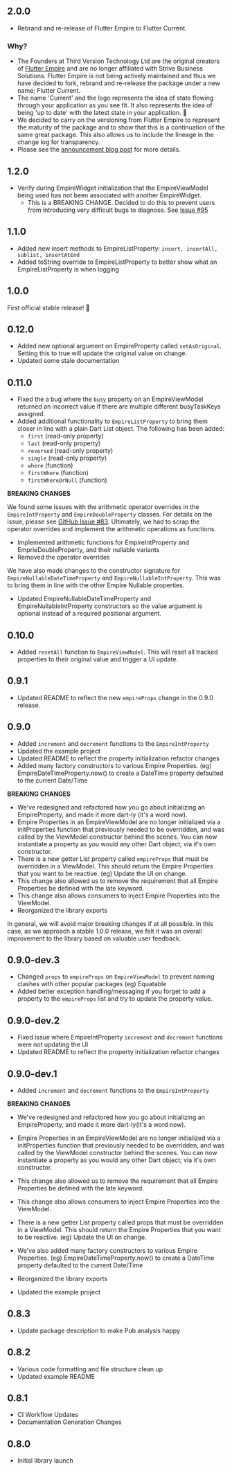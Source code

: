 ## 2.0.0

- Rebrand and re-release of Flutter Empire to Flutter Current.

### Why?

- The Founders at Third Version Technology Ltd are the original creators of [Flutter Empire](https://pub.dev/packages/empire) and are no longer affiliated with Strive Business Solutions. Flutter Empire is not being actively maintained and thus we have decided to fork, rebrand and re-release the package under a new name; Flutter Current.
- The name 'Current' and the logo represents the idea of state flowing through your application as you see fit. It also represents the idea of being 'up to date' with the latest state in your application. 🤯
- We decided to carry on the versioning from Flutter Empire to represent the maturity of the package and to show that this is a continuation of the same great package. This also allows us to include the lineage in the change log for transparency.
- Please see the [announcement blog post](https://thirdversion.ca/blog/announcing-flutter-current-fork-and-rebrand-of-flutter-empire) for more details.

## 1.2.0

- Verify during EmpireWidget initialization that the EmpireViewModel being used has not been associated with another EmpireWidget.
  - This is a BREAKING CHANGE. Decided to do this to prevent users from introducing very difficult bugs to diagnose. See [Issue #95](https://github.com/strivesolutions/flutter_empire/issues/95)

## 1.1.0

- Added new insert methods to EmpireListProperty: `insert, insertAll, sublist, insertAtEnd`
- Added toString override to EmpireListProperty to better show what an EmpireListProperty is when logging

## 1.0.0

First official stable release! 🎉

## 0.12.0

- Added new optional argument on EmpireProperty called `setAsOriginal`. Setting this to true will update the original value on change.
- Updated some stale documentation

## 0.11.0

- Fixed the a bug where the `busy` property on an EmpireViewModel returned an incorrect value if there are multiple different busyTaskKeys assigned.
- Added additional functionality to `EmpireListProperty` to bring them closer in line with a plain Dart List object. The following has been added:
  - `first` (read-only property)
  - `last` (read-only property)
  - `reversed` (read-only property)
  - `single` (read-only property)
  - `where` (function)
  - `firstWhere` (function)
  - `firstWhereOrNull` (function)

**BREAKING CHANGES**

We found some issues with the arithmetic operator overrides in the `EmpireIntProperty` and `EmpireDoubleProperty` classes. For details on the issue, please see [GitHub Issue #83](https://github.com/strivesolutions/flutter_empire/issues/83). Ultimately, we had to scrap the operator overrides and implement the arithmetic operations as functions.

- Implemented arithmetic functions for EmpireIntProperty and EmprieDoubleProperty, and their nullable variants
- Removed the operator overrides

We have also made changes to the constructor signature for `EmpireNullableDateTimeProperty` and `EmpireNullableIntProperty`. This was to bring them in line with the other Empire Nullable properties.

- Updated EmpireNullableDateTimeProperty and EmpireNullableIntProperty constructors so the value argument is optional instead of a required positional argument.

## 0.10.0

- Added `resetAll` function to `EmpireViewModel`. This will reset all tracked properties to their original value and trigger a UI update.

## 0.9.1

- Updated README to reflect the new `empireProps` change in the 0.9.0 release.

## 0.9.0

- Added `increment` and `decrement` functions to the `EmpireIntProperty`
- Updated the example project
- Updated README to reflect the property initialization refactor changes
- Added many factory constructors to various Empire Properties. (eg) EmpireDateTimeProperty.now() to create a DateTime property defaulted to the current Date/Time

**BREAKING CHANGES**

- We've redesigned and refactored how you go about initializing an EmpireProperty, and made it more dart-ly (it's a word now).
- Empire Properties in an EmpireViewModel are no longer initialized via a initProperties function that previously needed to be overridden, and was called by the ViewModel constructor behind the scenes. You can now instantiate a property as you would any other Dart object; via it's own constructor.
- There is a new getter List property called `empireProps` that must be overridden in a ViewModel. This should return the Empire Properties that you want to be reactive. (eg) Update the UI on change.
- This change also allowed us to remove the requirement that all Empire Properties be defined with the late keyword.
- This change also allows consumers to inject Empire Properties into the ViewModel.
- Reorganized the library exports

In general, we will avoid major breaking changes if at all possible. In this case, as we approach a stable 1.0.0 release, we felt it was an overall improvement to the library based on valuable user feedback.

## 0.9.0-dev.3

- Changed `props` to `empireProps` on `EmpireViewModel` to prevent naming clashes with other popular packages (eg) Equatable
- Added better exception handling/messaging if you forget to add a property to the `empireProps` list and try to update the property value.

## 0.9.0-dev.2

- Fixed issue where EmpireIntProperty `increment` and `decrement` functions were not updating the UI
- Updated README to reflect the property initialization refactor changes

## 0.9.0-dev.1

- Added `increment` and `decrement` functions to the `EmpireIntProperty`

**BREAKING CHANGES**

- We've redesigned and refactored how you go about initializing an EmpireProperty, and made it more dart-ly(it's a word now).

- Empire Properties in an EmpireViewModel are no longer initialized via a initProperties function that previously needed to be overridden, and was called by the ViewModel constructor behind the scenes. You can now instantiate a property as you would any other Dart object; via it's own constructor.
- This change also allowed us to remove the requirement that all Empire Properties be defined with the late keyword.
- This change also allows consumers to inject Empire Properties into the ViewModel.
- There is a new getter List property called props that must be overridden in a ViewModel. This should return the Empire Properties that you want to be reactive. (eg) Update the UI on change.
- We've also added many factory constructors to various Empire Properties. (eg) EmpireDateTimeProperty.now() to create a DateTime property defaulted to the current Date/Time
- Reorganized the library exports
- Updated the example project

## 0.8.3

- Update package description to make Pub analysis happy

## 0.8.2

- Various code formatting and file structure clean up
- Updated example README

## 0.8.1

- CI Workflow Updates
- Documentation Generation Changes

## 0.8.0

- Initial library launch
